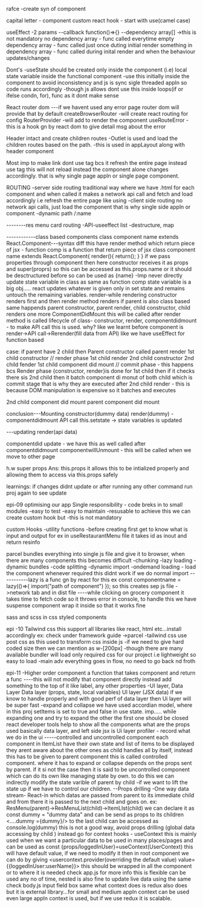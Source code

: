 rafce
-create syn of component

capital letter - component
custom react hook - start with use(camel case)

useEffect
-2 params
--callback function()=>{}
--dependency array[]
->this is not mandatory
no dependency array - func called everytime
empty dependency array - func called just once duting initial render
something in dependency array - func called during inital render and when the behaviour updates/changes

Dont's
-useState should be created only inside the component (i.e) local state variable inside the functional component
-use this initially inside the component to avoid inconsistency and js is sync sigle threaded appln so code runs accordingly
-though js allows dont use this inside loops(if or ifelse condn, for), func as it dont make sense

React router dom
---if we havent used any error page router dom will provide that by default
createBrowserRouter
-will create react routing for config
RouterProvider
-will add to render the component
useRouteError
-this is a hook gn by react dom to give detail msg about the error

Header intact and create children routes
-Outlet is used and load the children routes based on the path.
-this is used in appLayout along with header component

Most imp
to make link dont use <a>tag bcs it refresh the entire page instead use <Link to=""> tag this will not reload instead the component alone changes accordingly.
that is why single page appln or single page component.

ROUTING
-server side routing
traditional way where we have .html for each component and when called it makes a network api call and fetch and load accordingly i.e refresh the entire page like using <a>
-client side routing
no network api calls, just load the component <link> that is why single side appln or component
-dynamic path
/:name

--------res menu card routing
-API-useeffect
list
-destructure, map

------------class based components
class component name extends React.Component---syntax
diff
this have render method which return piece of jsx - function comp is a function that return piece of jsx
class component name extends React.Component{
render(){
return();
}
}
if we pass properties through component then here constructor receives it as props and super(proprs) so this can be accessed as this.props.name or it should be desctructured before so can be used as {name}
-Imp
never directly update state variable in class as same as function comp
state variable is a big obj..... react updates whatever is given only in set state and remains untouch the remaining variables.
render-while rendering constructor renders first and then render method renders
if parent is also class based same happends parent constructor, parent render, child constructor, child renders
one more ComponentDidMount this will be called after render method is called
lifecycle of class-
constructor,
render,
componentdidmount - to make API call this is used. why?
like we learnt before component is render->API call->Rerender(fill data from API) like we have useEffect for function based

case:
if parent have 2 child then
Parent constructor called
parent render
1st child constructor // render phase
1st child render
2nd child constructor
2nd child fender
1st child component did mount // commit phase - this happens bcs Render phase {constructor, render}is done for 1st child then if it checks there sis 2nd child then it batch component di monut of both child which is commit stage that is why they are executed after 2nd child render - this is because DOM manipulation is expensive so it batches and executes

2nd child component did mount
parent component did mount

conclusion---Mounting
constructor(dummy data)
render(dummy) -<html>
componentdidmount
API call
this.setstate -> state variables is updated

---updating
render(api data)

<html>
componentdid update - we have this as well called after componentdidmount
componentwillUnmount - this will be called when we move to other page

h.w
super props
Ans: this.props it allows this to be intialized properly and allowing them to access via this.props safely

learnings:
if changes didnt update or after running any other command run proj again to see update

epi-09 optimising our app
Single responsibility - code breks in to small modules
-easy to test
-easy to maintain
-resusable
to achieve this we can create custom hook but -this is not mandatory

custom Hooks
-utility functions
-before creating first get to know what is input and output for ex in useRestaurantMenu file it takes id as inout and return resinfo

parcel bundles everything into single js file and give it to browser, when there are many components this becomes difficult
-chunking
-lazy loading
-dynamic bundles
-code splitting
-dynamic import
-ondemand loading - load the component whenever required this didnt work if we do normal import
-----------lazy is a func gn by react for this
ex const componentname = lazy(()=>{
import("path of component")
});
so this creates sep js file ->network tab and in dist file
----while clicking on grocery component it takes time to fetch code so it throws error in console, to handle this we have suspense component
wrap it inside so that it works fine

sass and scss in css
styled components

epi -10
Tailwind css
this support all libraries like react, html etc...install accordingly
ex: check under framework guide ->parcel
-tailwind css use post css as this used to transform css inside js
-if we need to give hard coded size then we can mention as w-[200px]
-though there are many available bundler will load only required css for our project i.e lightweight so easy to load
-main adv everything goes in flow, no need to go back nd froth

epi-11
-Higher order component
a function that takes component and return a func
----this will not modify that component directly instead add something to the top of it like label, any other properties
-UI layer, Data Layer
Data layer (props, state, local variables)
UI layer (JSX data) if we know to handle properly and with good perf of data layer then Ui layer will be super fast
-expand and collapse we have used accordian model, where in this proj setItems is set to true and false in use state.
imp..... while expanding one and try to expand the other the first one should be closed
react developer tools help to show all the components what are the props used basically data layer, and left side jsx is Ui layer
profiler - record what we do in the ui
-----controlled and uncontrolled component
each component in ItemList have their own state and list of items to be displayed they arent aware about the other ones as child handles all by itself, instead this has to be given to parent component this is called controlled component. where it has to expand or collapse depends on the props sent by parent. if it si not the case then it is said to be uncontrolled component which can do its own like managing state by own.
to do this we can indirectly modify the state varible of parent by child
-if we want to lift the state up if we have to control our children.
--Props drilling
-One way data stream- React-in which datas are passed from parent to its immediate child and from there it is passed to the next child and goes on.
ex: ResMenu(parent)->ResMenuList(child)->ItemLIst(child) we can declare it as const dummy = "dummy data" and can be send as props to its children
<....dummy ={dummy}/> to the last child can be accessed as console.log(dummy)
this is not a good way, avoid props drilling (global data accessing by child ) instead go for context
hooks - useContext
this is mainly used when we want a particular data to be used in many places/pages and can be used as const {props/loggedInUser}=useContext(UserContext)
this will have default value, if we need to modify it then in root component we can do by giving <usercontext.provider(overriding the default value) value={{loggedInUser:userName}}> this should be wrapped in all the component or to where it is needed
check app.js for more info
this is flexible can be used any no of time, nested is also fine
to update live data using the same check body.js input field box
same what context does is redux also does but it is external library...for small and medium appln context can be used
even large appln context is used, but if we use redux it is scalable.
